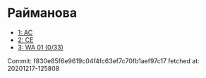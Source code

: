# Райманова
- [1: AC](1.md)
- [2: CE](2.md)
- [3: WA 01 (0/33)](3.md)

Commit: f830e85f6e9619c04f4fc63ef7c70fb1aef97c17
 fetched at: 20201217-125808

